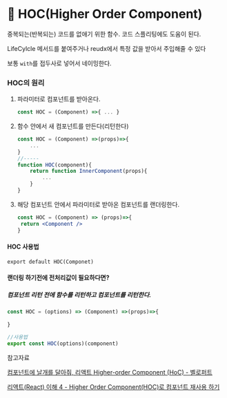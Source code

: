 # :bookmark_tabs: HOC(Higher Order Component)

중복되는(반복되는) 코드를 없애기 위한 함수. 코드 스플리팅에도 도움이 된다.

LifeCylcle 메서드를 붙여주거나 reudx에서 특정 값을 받아서 주입해줄 수 있다

보통 `with`를 접두사로 넣어서 네이밍한다.

### HOC의 원리

1. 파라미터로 컴포넌트를 받아온다.

   ```jsx
   const HOC = (Component) =>{ ... }
   ```

   

2. 함수 안에서 새 컴포넌트를 만든다(리턴한다)

   ```jsx
   const HOC = (Component) =>(props)=>{
       ...
   }
   //-----
   function HOC(component){
       return function InnerComponent(props){
           ...
       }
   }
   ```

   

3. 해당 컴포넌트 안에서 파라미터로 받아온 컴포넌트를 랜더링한다.

   ```jsx
   const HOC = (Component) => (props)=>{
   	return <Component />
   }
   ```

 

#### HOC 사용법

```
export default HOC(Componet)
```



#### 랜더링 하기전에 전처리값이 필요하다면?

##### 컴포넌트 리턴 전에 함수를 리턴하고 컴포넌트를 리턴한다.

```jsx
const HOC = (options) => (Component) =>(props)=>{
    
}

//사용법
export const HOC(options)(component)
```



참고자료

[컴포넌트에 날개를 달아줘, 리액트 Higher-order Component (HoC) - 벨로퍼트](https://velopert.com/3537)

[리액트(React) 이해 4 - Higher Order Component(HOC)로 컴포넌트 재사용 하기]([https://usecode.pw/react-%EC%9D%B4%ED%95%B4-4-higher-order-component/](https://usecode.pw/react-이해-4-higher-order-component/))

